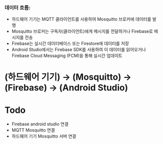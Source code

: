### 데이터 흐름:

- 하드웨어 기기는 MQTT 클라이언트를 사용하여 Mosquitto 브로커에 데이터를 발행
- Mosquitto 브로커는 구독자(클라이언트)에게 메시지를 전달하거나 Firebase로 메시지를 전송
- Firebase는 실시간 데이터베이스 또는 Firestore에 데이터를 저장
- Android Studio에서는 Firebase SDK를 사용하여 이 데이터를 읽어오거나 Firebase Cloud Messaging (FCM)을 통해 실시간 업데이트

# (하드웨어 기기) → (Mosquitto) → (Firebase) → (Android Studio)
# Todo
- Firebase android studio 연결
- MQTT Mosquitto 연결
- 하드웨어 기기 Mosquitto 서버 연결
